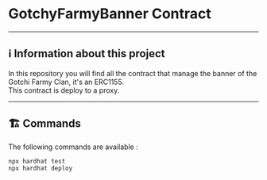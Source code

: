 # GotchyFarmyBanner Contract

---
## ℹ️ Information about this project

In this repository you will find all the contract that manage the banner of the Gotchi Farmy Clan, it's an ERC1155.  <br />
This contract is deploy to a proxy.


---
## 🏗️ Commands
The following commands are available :

```shell
npx hardhat test 
npx hardhat deploy
```


